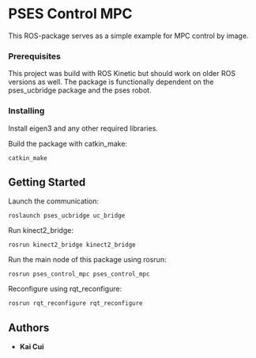 # PSES Control MPC

This ROS-package serves as a simple example for MPC control by image. 

### Prerequisites

This project was build with ROS Kinetic but should work on older ROS versions as well.
The package is functionally dependent on the pses_ucbridge package and the pses robot.

### Installing

Install eigen3 and any other required libraries.

Build the package with catkin_make:

`catkin_make`

## Getting Started

Launch the communication:

`roslaunch pses_ucbridge uc_bridge`

Run kinect2_bridge:

`rosrun kinect2_bridge kinect2_bridge`

Run the main node of this package using rosrun:

`rosrun pses_control_mpc pses_control_mpc`

Reconfigure using rqt_reconfigure:

`rosrun rqt_reconfigure rqt_reconfigure`

## Authors

* **Kai Cui**
